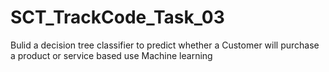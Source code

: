 # SCT_TrackCode_Task_03
Bulid a decision  tree classifier to predict whether a Customer  will purchase  a product or service based use Machine  learning 
